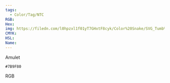 ```yaml
---
tags:
  - Color/Tag/NTC
RGB:
Hex:
img: https://filedn.com/l0hpzxl1f01yT7GHxtF8cyk/Color%20Snake/SVG_Tumb%20Mass%20No%20Name/7B9F80.svg
CMYK:
HSL:
Name:
---
```

Amulet
```palette
#7B9F80
```
RGB
